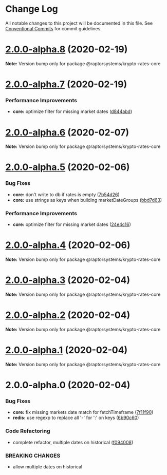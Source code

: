 # Change Log

All notable changes to this project will be documented in this file.
See [Conventional Commits](https://conventionalcommits.org) for commit guidelines.

# [2.0.0-alpha.8](https://github.com/raptorsystems/krypto-rates/compare/@raptorsystems/krypto-rates-core@2.0.0-alpha.7...@raptorsystems/krypto-rates-core@2.0.0-alpha.8) (2020-02-19)

**Note:** Version bump only for package @raptorsystems/krypto-rates-core





# [2.0.0-alpha.7](https://github.com/raptorsystems/krypto-rates/compare/@raptorsystems/krypto-rates-core@2.0.0-alpha.6...@raptorsystems/krypto-rates-core@2.0.0-alpha.7) (2020-02-19)


### Performance Improvements

* **core:** optimize filter for missing market dates ([d844abd](https://github.com/raptorsystems/krypto-rates/commit/d844abdae28ae6134809f05af672009905b6a5b8))





# [2.0.0-alpha.6](https://github.com/raptorsystems/krypto-rates/compare/@raptorsystems/krypto-rates-core@2.0.0-alpha.5...@raptorsystems/krypto-rates-core@2.0.0-alpha.6) (2020-02-07)

**Note:** Version bump only for package @raptorsystems/krypto-rates-core





# [2.0.0-alpha.5](https://github.com/raptorsystems/krypto-rates/compare/@raptorsystems/krypto-rates-core@2.0.0-alpha.4...@raptorsystems/krypto-rates-core@2.0.0-alpha.5) (2020-02-06)


### Bug Fixes

* **core:** don't write to db if rates is empty ([7b54d26](https://github.com/raptorsystems/krypto-rates/commit/7b54d260a544c6993be6ea9e4b79f8717c01767c))
* **core:** use strings as keys when building marketDateGroups ([bbd7d63](https://github.com/raptorsystems/krypto-rates/commit/bbd7d633b75ede182ef226381686d60c5311ee9c))


### Performance Improvements

* **core:** optimize filter for missing market dates ([24e4c16](https://github.com/raptorsystems/krypto-rates/commit/24e4c16a962550de5b02debfa0ec8216c44f2488))





# [2.0.0-alpha.4](https://github.com/raptorsystems/krypto-rates/compare/@raptorsystems/krypto-rates-core@2.0.0-alpha.3...@raptorsystems/krypto-rates-core@2.0.0-alpha.4) (2020-02-06)

**Note:** Version bump only for package @raptorsystems/krypto-rates-core





# [2.0.0-alpha.3](https://github.com/raptorsystems/krypto-rates/compare/@raptorsystems/krypto-rates-core@2.0.0-alpha.2...@raptorsystems/krypto-rates-core@2.0.0-alpha.3) (2020-02-04)

**Note:** Version bump only for package @raptorsystems/krypto-rates-core





# [2.0.0-alpha.2](https://github.com/raptorsystems/krypto-rates/compare/@raptorsystems/krypto-rates-core@2.0.0-alpha.1...@raptorsystems/krypto-rates-core@2.0.0-alpha.2) (2020-02-04)

**Note:** Version bump only for package @raptorsystems/krypto-rates-core





# [2.0.0-alpha.1](https://github.com/raptorsystems/krypto-rates/compare/@raptorsystems/krypto-rates-core@2.0.0-alpha.0...@raptorsystems/krypto-rates-core@2.0.0-alpha.1) (2020-02-04)

**Note:** Version bump only for package @raptorsystems/krypto-rates-core





# 2.0.0-alpha.0 (2020-02-04)


### Bug Fixes

* **core:** fix missing markets date match for fetchTimeframe ([7f11f90](https://github.com/raptorsystems/krypto-rates/commit/7f11f901f8b83240a2c50ffbec9c93193d3a3f4c))
* **redis:** use regexp to replace all '-' for ':' on keys ([6b90c60](https://github.com/raptorsystems/krypto-rates/commit/6b90c6082820f952d5ac5161ad5dbe6053baae0a))


### Code Refactoring

* complete refactor, multiple dates on historical ([f094008](https://github.com/raptorsystems/krypto-rates/commit/f0940080bb43b12dde2f3795a0623179a59ee29e))


### BREAKING CHANGES

* allow multiple dates on historical
